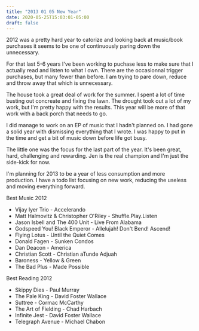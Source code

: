 ```yaml
---
title: "2013 01 05 New Year"
date: 2020-05-25T15:03:01-05:00
draft: false
---
```



2012 was a pretty hard year to catorize and looking back at music/book purchases it seems to be one of continuously paring down the unnecessary. 

For that last 5-6 years I've been working to puchase less to make sure that I actually read and listen to what I own. There are the occasionnal trigger purchases, but many fewer than before. I am trying to pare down, reduce and throw away that which is unnecessary. 

The house took a great deal of work for the summer. I spent a lot of time busting out concreate and fixing the lawn. The drought took out a lot of my work, but I'm pretty happy with the results. This year will be more of that work with a back porch that needs to go. 

I did manage to work on an EP of music that I hadn't planned on. I had gone a solid year with dismissing everything that I wrote. I was happy to put in the time and get a bit of music down before life got busy. 

The little one was the focus for the last part of the year. It's been great, hard, challenging and rewarding. Jen is the real champion and I'm just the side-kick for now. 

I'm planning for 2013 to be a year of less consumption and more production. I have a todo list focusing on new work, reducing the useless and moving everything forward. 

Best Music 2012
* Vijay Iyer Trio - Accelerando
* Matt Halmovitz & Christopher O'Riley - Shuffle.Play.Listen
* Jason Isbell and The 400 Unit - Live From Alabama
* Godspeed You! Black Emperor - Allelujah! Don't Bend! Ascend!
* Flying Lotus - Until the Quiet Comes
* Donald Fagen - Sunken Condos
* Dan Deacon - America
* Christian Scott - Christian aTunde Adjuah
* Baroness - Yellow & Green
* The Bad Plus - Made Possible

Best Reading 2012
* Skippy Dies - Paul Murray
* The Pale King - David Foster Wallace
* Suttree - Cormac McCarthy
* The Art of Fielding - Chad Harbach
* Infinite Jest - David Foster Wallace
* Telegraph Avenue - Michael Chabon
